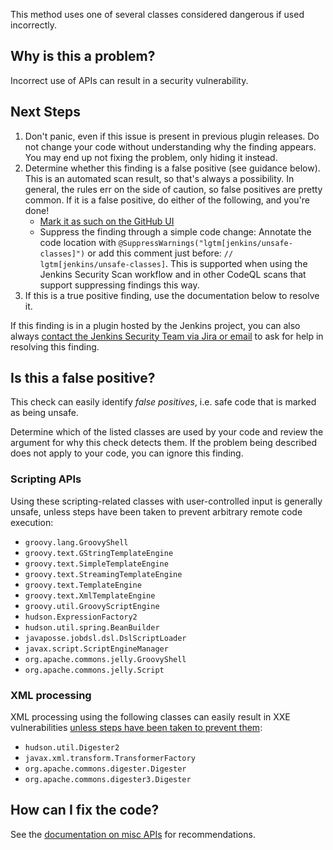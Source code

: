This method uses one of several classes considered dangerous if used incorrectly.

## Why is this a problem?

Incorrect use of APIs can result in a security vulnerability.

## Next Steps

<!-- Generic section used in all findings -->

1. Don't panic, even if this issue is present in previous plugin releases. Do not change your code without understanding why the finding appears. You may end up not fixing the problem, only hiding it instead.
2. Determine whether this finding is a false positive (see guidance below). This is an automated scan result, so that's always a possibility. In general, the rules err on the side of caution, so false positives are pretty common. If it is a false positive, do either of the following, and you're done!
    * [Mark it as such on the GitHub UI](https://docs.github.com/en/code-security/code-scanning/automatically-scanning-your-code-for-vulnerabilities-and-errors/managing-code-scanning-alerts-for-your-repository#dismissing--alerts)
    * Suppress the finding through a simple code change:
      Annotate the code location with `@SuppressWarnings("lgtm[jenkins/unsafe-classes]")` or add this comment just before: `// lgtm[jenkins/unsafe-classes]`.
      This is supported when using the Jenkins Security Scan workflow and in other CodeQL scans that support suppressing findings this way.
3. If this is a true positive finding, use the documentation below to resolve it.

If this finding is in a plugin hosted by the Jenkins project, you can also always [contact the Jenkins Security Team via Jira or email](https://www.jenkins.io/security/#reporting-vulnerabilities) to ask for help in resolving this finding.

## Is this a false positive?

This check can easily identify _false positives_, i.e. safe code that is marked as being unsafe.

Determine which of the listed classes are used by your code and review the argument for why this check detects them. If the problem being described does not apply to your code, you can ignore this finding.

### Scripting APIs

Using these scripting-related classes with user-controlled input is generally unsafe, unless steps have been taken to prevent arbitrary remote code execution:

* `groovy.lang.GroovyShell`
* `groovy.text.GStringTemplateEngine`
* `groovy.text.SimpleTemplateEngine`
* `groovy.text.StreamingTemplateEngine`
* `groovy.text.TemplateEngine`
* `groovy.text.XmlTemplateEngine`
* `groovy.util.GroovyScriptEngine`
* `hudson.ExpressionFactory2`
* `hudson.util.spring.BeanBuilder`
* `javaposse.jobdsl.dsl.DslScriptLoader`
* `javax.script.ScriptEngineManager`
* `org.apache.commons.jelly.GroovyShell`
* `org.apache.commons.jelly.Script`

### XML processing

XML processing using the following classes can easily result in XXE vulnerabilities [unless steps have been taken to prevent them](https://cheatsheetseries.owasp.org/cheatsheets/XML_External_Entity_Prevention_Cheat_Sheet.html):

* `hudson.util.Digester2`
* `javax.xml.transform.TransformerFactory`
* `org.apache.commons.digester.Digester`
* `org.apache.commons.digester3.Digester`

## How can I fix the code?

See the [documentation on misc APIs](https://www.jenkins.io/doc/developer/security/misc/) for recommendations.
